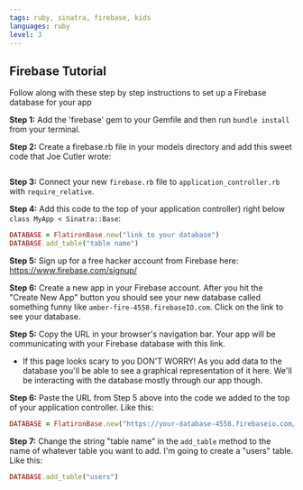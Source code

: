```yaml
---
tags: ruby, sinatra, firebase, kids
languages: ruby
level: 3
---
```


## Firebase Tutorial

Follow along with these step by step instructions to set up a Firebase database for your app

**Step 1:** Add the 'firebase' gem to your Gemfile and then run `bundle install` from your terminal.

**Step 2:** Create a firebase.rb file in your models directory and add this sweet code that Joe Cutler wrote:

```ruby

```
**Step 3:** Connect your new `firebase.rb` file to `application_controller.rb` with `require_relative`. 

**Step 4:** Add this code to the top of your application controller) right below `class MyApp < Sinatra::Base`:

```ruby
DATABASE = FlatironBase.new("link to your database")
DATABASE.add_table("table name")
```

**Step 5:** Sign up for a free hacker account from Firebase here: https://www.firebase.com/signup/

**Step 6:** Create a new app in your Firebase account. After you hit the "Create New App" button you should see your new database called something funny like `amber-fire-4558.firebaseIO.com`. Click on the link to see your database. 
 
**Step 5:** Copy the URL in your browser's navigation bar. Your app will be communicating with your Firebase database with this link.

+ If this page looks scary to you DON'T WORRY! As you add data to the database you'll be able to see a graphical representation of it here. We'll be interacting with the database mostly through our app though. 

**Step 6:** Paste the URL from Step 5 above into the code we added to the top of your application controller. Like this:

```ruby
DATABASE = FlatironBase.new("https://your-database-4558.firebaseio.com/")
```

**Step 7:** Change the string "table name" in the `add_table` method to the name of whatever table you want to add. I'm going to create a "users" table. Like this:

```ruby
DATABASE.add_table("users")
```



